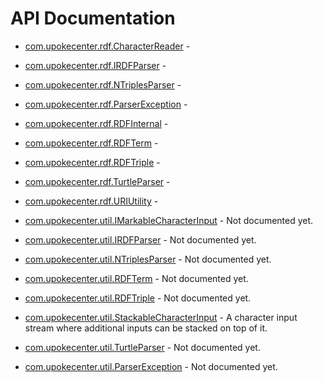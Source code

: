 # API Documentation

* [com.upokecenter.rdf.CharacterReader](com.upokecenter.rdf.CharacterReader.md) - &nbsp;

* [com.upokecenter.rdf.IRDFParser](com.upokecenter.rdf.IRDFParser.md) - &nbsp;

* [com.upokecenter.rdf.NTriplesParser](com.upokecenter.rdf.NTriplesParser.md) - &nbsp;

* [com.upokecenter.rdf.ParserException](com.upokecenter.rdf.ParserException.md) - &nbsp;

* [com.upokecenter.rdf.RDFInternal](com.upokecenter.rdf.RDFInternal.md) - &nbsp;

* [com.upokecenter.rdf.RDFTerm](com.upokecenter.rdf.RDFTerm.md) - &nbsp;

* [com.upokecenter.rdf.RDFTriple](com.upokecenter.rdf.RDFTriple.md) - &nbsp;

* [com.upokecenter.rdf.TurtleParser](com.upokecenter.rdf.TurtleParser.md) - &nbsp;

* [com.upokecenter.rdf.URIUtility](com.upokecenter.rdf.URIUtility.md) - &nbsp;

* [com.upokecenter.util.IMarkableCharacterInput](com.upokecenter.util.IMarkableCharacterInput.md) -
Not documented yet.

* [com.upokecenter.util.IRDFParser](com.upokecenter.util.IRDFParser.md) -
Not documented yet.

* [com.upokecenter.util.NTriplesParser](com.upokecenter.util.NTriplesParser.md) -
Not documented yet.

* [com.upokecenter.util.RDFTerm](com.upokecenter.util.RDFTerm.md) -
Not documented yet.

* [com.upokecenter.util.RDFTriple](com.upokecenter.util.RDFTriple.md) -
Not documented yet.

* [com.upokecenter.util.StackableCharacterInput](com.upokecenter.util.StackableCharacterInput.md) -
A character input stream where additional inputs can be stacked on top of
 it.

* [com.upokecenter.util.TurtleParser](com.upokecenter.util.TurtleParser.md) -
Not documented yet.

* [com.upokecenter.util.ParserException](com.upokecenter.util.ParserException.md) -
Not documented yet.
